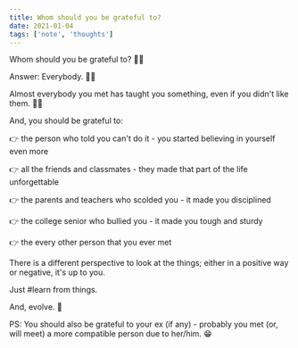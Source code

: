 ```yaml
---
title: Whom should you be grateful to?
date: 2021-01-04
tags: ['note', 'thoughts']
---
```


Whom should you be grateful to? 🙋‍♂️

Answer: Everybody. 🐱‍🏍

Almost everybody you met has taught you something, even if you didn't like them. 🤷‍♂️

And, you should be grateful to:

👉 the person who told you can't do it - you started believing in yourself even more

👉 all the friends and classmates - they made that part of the life unforgettable

👉 the parents and teachers who scolded you - it made you disciplined

👉 the college senior who bullied you - it made you tough and sturdy

👉 the every other person that you ever met

There is a different perspective to look at the things; either in a positive way or negative, it's up to you.

Just #learn from things.

And, evolve. 🧬

PS: You should also be grateful to your ex (if any) - probably you met (or, will meet) a more compatible person due to her/him. 😁